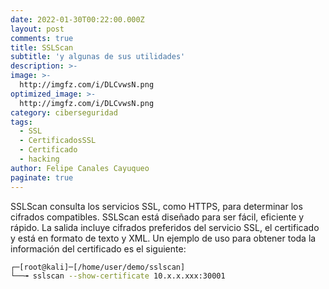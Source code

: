 ```yaml
---
date: 2022-01-30T00:22:00.000Z
layout: post
comments: true
title: SSLScan
subtitle: 'y algunas de sus utilidades'
description: >-
image: >-
  http://imgfz.com/i/DLCvwsN.png
optimized_image: >-
  http://imgfz.com/i/DLCvwsN.png
category: ciberseguridad
tags:
  - SSL
  - CertificadosSSL
  - Certificado
  - hacking
author: Felipe Canales Cayuqueo
paginate: true
---
```

SSLScan consulta los servicios SSL, como HTTPS, para determinar los cifrados compatibles. SSLScan está diseñado para ser fácil, eficiente y rápido. La salida incluye cifrados preferidos del servicio SSL, el certificado y está en formato de texto y XML. Un ejemplo de uso para obtener toda la información del certificado es el siguiente:

```bash
┌─[root@kali]─[/home/user/demo/sslscan]
└──╼ sslscan --show-certificate 10.x.x.xxx:30001
```
